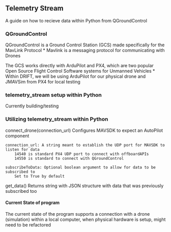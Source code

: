 
## Telemetry Stream
A guide on how to recieve data within Python from QGroundControl

### QGroundControl
QGroundControl is a Ground Control Station (GCS) made specifically for the MavLink Protocol
    * Mavlink is a messaging protocol for communicating with Drones

The GCS works directly with ArduPilot and PX4, which are two popular Open Source Flight Control Software systems for Unmanned Vehicles
    * Within DRIFT, we will be using ArduPilot for our physical drone and JMAVSim from PX4 for local testing

### telemetry_stream setup within Python
Currently building/testing

### Utilizing telemetry_stream within Python
connect_drone(connection_url)
    Configures MAVSDK to expect an AutoPilot component

    connection_url: A string meant to establish the UDP port for MAVSDK to listen for data
        14540 is standard PX4 UDP port to connect with offboardAPIs
        14550 is standard to connect with QGroundControl
   
    subscribeToData: Optional boolean argument to allow for data to be subscribed to
        Set to True by default

get_data()
    Returns string with JSON structure with data that was previously subscribed too


#### Current State of program
The current state of the program supports a connection with a drone (simulation) within a local computer, when physical hardware is setup, might need to be refactored
    
    

